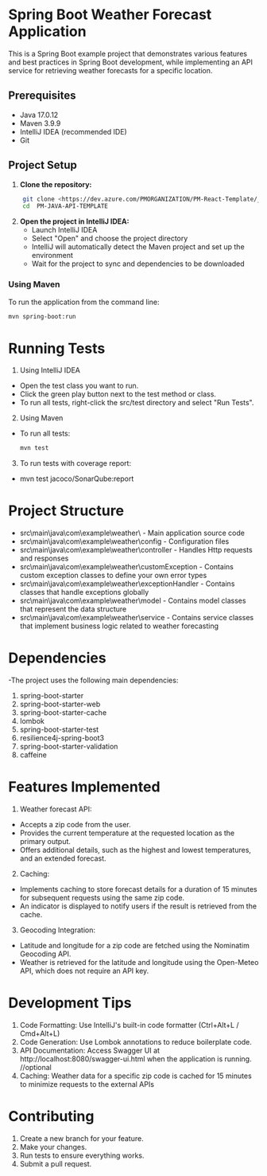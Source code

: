# Spring Boot Weather Forecast Application
This is a Spring Boot example project that demonstrates various features and best practices in Spring Boot development,
while implementing an API service for retrieving weather forecasts for a specific location.

## Prerequisites

- Java 17.0.12
- Maven 3.9.9
- IntelliJ IDEA (recommended IDE)
- Git


## Project Setup
1. **Clone the repository:**

```bash
    git clone <https://dev.azure.com/PMORGANIZATION/PM-React-Template/_git/PM-JAVA-API-TEMPLATE>
    cd  PM-JAVA-API-TEMPLATE
   ```
    

2. **Open the project in IntelliJ IDEA:**
     - Launch IntelliJ IDEA
     - Select "Open" and choose the project directory
     - IntelliJ will automatically detect the Maven project and set up the environment
     - Wait for the project to sync and dependencies to be downloaded

### Using Maven

To run the application from the command line:

```bash
mvn spring-boot:run
```

# Running Tests
1. Using IntelliJ IDEA
- Open the test class you want to run.
- Click the green play button next to the test method or class.
- To run all tests, right-click the src/test directory and select "Run Tests".
2. Using Maven
- To run all tests:
    ```bash
    mvn test
    ```
3. To run tests with coverage report:
- mvn test jacoco/SonarQube:report

# Project Structure
- src\main\java\com\example\weather\ - Main application source code
- src\main\java\com\example\weather\config - Configuration files
- src\main\java\com\example\weather\controller - Handles Http requests and responses
- src\main\java\com\example\weather\customException - Contains custom exception classes to define your own error types
- src\main\java\com\example\weather\exceptionHandler - Contains classes that handle exceptions globally
- src\main\java\com\example\weather\model - Contains model classes that represent the data structure
- src\main\java\com\example\weather\service - Contains service classes that implement business logic related to weather forecasting

# Dependencies
-The project uses the following main dependencies:
1. spring-boot-starter 
2. spring-boot-starter-web 
3. spring-boot-starter-cache 
4. lombok 
5. spring-boot-starter-test 
6. resilience4j-spring-boot3 
7. spring-boot-starter-validation 
8. caffeine

# Features Implemented
1. Weather forecast API:
  - Accepts a zip code from the user. 
  - Provides the current temperature at the requested location as the primary output. 
  - Offers additional details, such as the highest and lowest temperatures, and an extended forecast.
2. Caching:
  - Implements caching to store forecast details for a duration of 15 minutes for subsequent requests using the same zip code. 
  - An indicator is displayed to notify users if the result is retrieved from the cache.
3. Geocoding Integration:
  - Latitude and longitude for a zip code are fetched using the Nominatim Geocoding API. 
  - Weather is retrieved for the latitude and longitude using the Open-Meteo API, which does not require an API key.

# Development Tips
1. Code Formatting: Use IntelliJ's built-in code formatter (Ctrl+Alt+L / Cmd+Alt+L)
2. Code Generation: Use Lombok annotations to reduce boilerplate code.
3. API Documentation: Access Swagger UI at http://localhost:8080/swagger-ui.html 
   when the application is running.   //optional
4. Caching: Weather data for a specific zip code is cached for 15 minutes to minimize requests to the external APIs

# Contributing
1. Create a new branch for your feature.
2. Make your changes.
3. Run tests to ensure everything works.
4. Submit a pull request.


